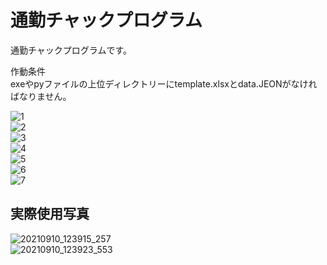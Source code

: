 # 通勤チャックプログラム
通勤チャックプログラムです。

作動条件<br>
exeやpyファイルの上位ディレクトリーにtemplate.xlsxとdata.JEONがなければなりません。

![1](https://github.com/ByeongUkJeon/commute/assets/86318561/8a79079d-fa23-405d-89c4-ce7478b3c5be)
<br>
![2](https://github.com/ByeongUkJeon/commute/assets/86318561/8f5d36d0-7937-4730-89d4-32d28aed2c68)
<br>
![3](https://github.com/ByeongUkJeon/commute/assets/86318561/e8826122-da6f-4446-9e79-c35d4cfda8f0)
<br>
![4](https://github.com/ByeongUkJeon/commute/assets/86318561/d2e8d7b2-e3c7-40a9-89fa-48ad1d04a47f)
<br>
![5](https://github.com/ByeongUkJeon/commute/assets/86318561/2686e704-5bd5-471f-85da-016701c2a130)
<br>
![6](https://github.com/ByeongUkJeon/commute/assets/86318561/4c025fa6-bdc4-4e23-86a6-082664a85027)
<br>
![7](https://github.com/ByeongUkJeon/commute/assets/86318561/20142048-1422-415c-b69b-64915d81abac)

## 実際使用写真
![20210910_123915_257](https://github.com/ByeongUkJeon/commute/assets/86318561/b5e33608-c847-4ebe-abf0-129d094716eb)
<br>
![20210910_123923_553](https://github.com/ByeongUkJeon/commute/assets/86318561/1f5f30d6-19f1-44db-9dee-71c36ca9d16a)
